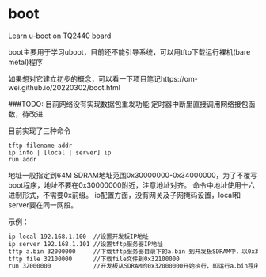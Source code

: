 # boot
Learn u-boot on TQ2440 board

boot主要用于学习uboot，目前还不能引导系统，可以用tftp下载运行裸机(bare metal)程序

如果想对它建立初步的概念，可以看一下项目笔记https://om-wei.github.io/20220302/boot.html
  
###TODO:
目前网络没有实现数据包重发功能
定时器中断里直接调用网络接包函数，待改进

目前实现了三种命令
```
tftp filename addr
ip info | [local | server] ip
run addr
```
地址一般指定到64M SDRAM地址范围0x30000000-0x34000000，为了不覆写boot程序，地址不要在0x30000000附近，注意地址对齐。
命令中地址使用十六进制形式，不需要0x前缀。
ip配置方面，没有网关及子网掩码设置，local和server要在同一网段。

示例：
```sh
ip local 192.168.1.100  //设置开发板IP地址
ip server 192.168.1.101 //设置tftp服务器IP地址
tftp a.bin 32000000     //下载tftp服务器目录下的a.bin 到开发板SDRAM中，以0x32000000地址
tftp file 32100000      //下载file文件到0x32100000
run 32000000            //开发板从SDRAM的0x32000000开始执行，即运行a.bin程序
```
